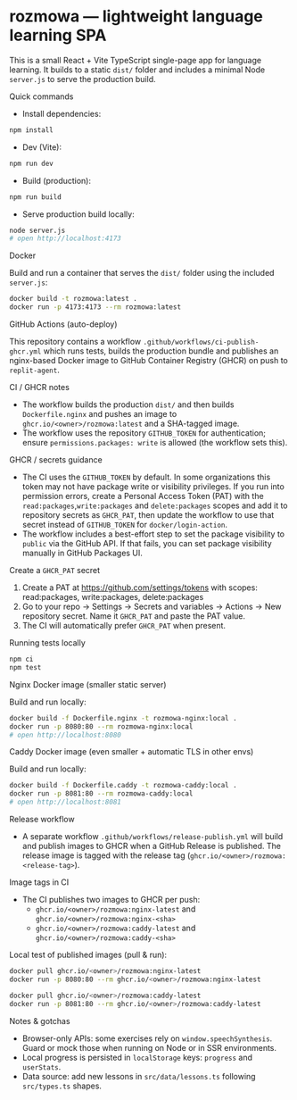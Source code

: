 # rozmowa — lightweight language learning SPA

This is a small React + Vite TypeScript single-page app for language learning. It builds to a static `dist/` folder and includes a minimal Node `server.js` to serve the production build.

Quick commands

- Install dependencies:

```bash
npm install
```

- Dev (Vite):

```bash
npm run dev
```

- Build (production):

```bash
npm run build
```

- Serve production build locally:

```bash
node server.js
# open http://localhost:4173
```

Docker

Build and run a container that serves the `dist/` folder using the included `server.js`:

```bash
docker build -t rozmowa:latest .
docker run -p 4173:4173 --rm rozmowa:latest
```

GitHub Actions (auto-deploy)

This repository contains a workflow `.github/workflows/ci-publish-ghcr.yml` which runs tests, builds the production bundle and publishes an nginx-based Docker image to GitHub Container Registry (GHCR) on push to `replit-agent`.

CI / GHCR notes

- The workflow builds the production `dist/` and then builds `Dockerfile.nginx` and pushes an image to `ghcr.io/<owner>/rozmowa:latest` and a SHA-tagged image.
- The workflow uses the repository `GITHUB_TOKEN` for authentication; ensure `permissions.packages: write` is allowed (the workflow sets this).

GHCR / secrets guidance

- The CI uses the `GITHUB_TOKEN` by default. In some organizations this token may not have package write or visibility privileges. If you run into permission errors, create a Personal Access Token (PAT) with the `read:packages`,`write:packages` and `delete:packages` scopes and add it to repository secrets as `GHCR_PAT`, then update the workflow to use that secret instead of `GITHUB_TOKEN` for `docker/login-action`.
- The workflow includes a best-effort step to set the package visibility to `public` via the GitHub API. If that fails, you can set package visibility manually in GitHub Packages UI.

Create a `GHCR_PAT` secret

1. Create a PAT at https://github.com/settings/tokens with scopes: read:packages, write:packages, delete:packages
2. Go to your repo -> Settings -> Secrets and variables -> Actions -> New repository secret. Name it `GHCR_PAT` and paste the PAT value.
3. The CI will automatically prefer `GHCR_PAT` when present.

Running tests locally

```bash
npm ci
npm test
```

Nginx Docker image (smaller static server)

Build and run locally:

```bash
docker build -f Dockerfile.nginx -t rozmowa-nginx:local .
docker run -p 8080:80 --rm rozmowa-nginx:local
# open http://localhost:8080
```

Caddy Docker image (even smaller + automatic TLS in other envs)

Build and run locally:

```bash
docker build -f Dockerfile.caddy -t rozmowa-caddy:local .
docker run -p 8081:80 --rm rozmowa-caddy:local
# open http://localhost:8081
```

Release workflow

- A separate workflow `.github/workflows/release-publish.yml` will build and publish images to GHCR when a GitHub Release is published. The release image is tagged with the release tag (`ghcr.io/<owner>/rozmowa:<release-tag>`).

Image tags in CI

- The CI publishes two images to GHCR per push:
	- `ghcr.io/<owner>/rozmowa:nginx-latest` and `ghcr.io/<owner>/rozmowa:nginx-<sha>`
	- `ghcr.io/<owner>/rozmowa:caddy-latest` and `ghcr.io/<owner>/rozmowa:caddy-<sha>`

Local test of published images (pull & run):

```bash
docker pull ghcr.io/<owner>/rozmowa:nginx-latest
docker run -p 8080:80 --rm ghcr.io/<owner>/rozmowa:nginx-latest

docker pull ghcr.io/<owner>/rozmowa:caddy-latest
docker run -p 8081:80 --rm ghcr.io/<owner>/rozmowa:caddy-latest
```

Notes & gotchas

- Browser-only APIs: some exercises rely on `window.speechSynthesis`. Guard or mock those when running on Node or in SSR environments.
- Local progress is persisted in `localStorage` keys: `progress` and `userStats`.
- Data source: add new lessons in `src/data/lessons.ts` following `src/types.ts` shapes.

